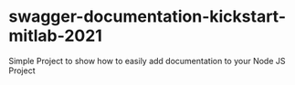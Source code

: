 # swagger-documentation-kickstart-mitlab-2021
Simple Project to show how to easily add documentation to your Node JS Project
